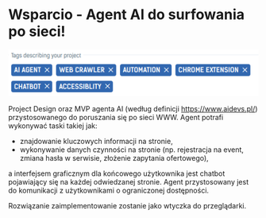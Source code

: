 # Wsparcio - Agent AI do surfowania po sieci!

![](img/2.png)

Project Design oraz MVP agenta AI (według definicji https://www.aidevs.pl/) przystosowanego do poruszania się po sieci WWW. Agent potrafi wykonywać  taski takiej jak:
- znajdowanie kluczowych informacji na stronie,
- wykonywanie danych czynności na stronie (np. rejestracja na event, zmiana hasła w serwisie, złożenie zapytania ofertowego), 

a interfejsem graficznym dla końcowego użytkownika jest chatbot pojawiający się na każdej odwiedzanej stronie. Agent przystosowany jest do komunikacji z użytkownikami o ograniczonej dostępności. 

Rozwiązanie zaimplementowanie zostanie jako wtyczka do przeglądarki.